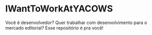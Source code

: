 IWantToWorkAtYACOWS
===================

Você é desenvolvedor? Quer trabalhar com desenvolvimento para o mercado editorial? Esse repositório é pra você!